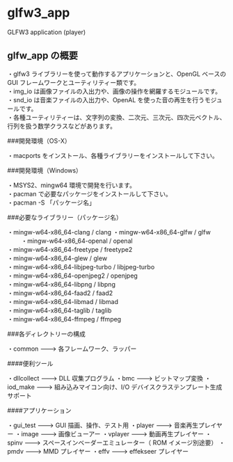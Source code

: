 glfw3_app
=========

GLFW3 application (player)

## glfw_app の概要

・glfw3 ライブラリーを使って動作するアプリケーションと、OpenGL ベースの GUI フレームワークとユーティリティー類です。  
・img_io は画像ファイルの入出力や、画像の操作を網羅するモジュールです。  
・snd_io は音楽ファイルの入出力や、OpenAL を使った音の再生を行うモジュールです。  
・各種ユーティリティーは、文字列の変換、二次元、三次元、四次元ベクトル、行列を扱う数学クラスなどがあります。  

###開発環境（OS-X）

・macports をインストール、各種ライブラリーをインストールして下さい。  

###開発環境（Windows）

・MSYS2、mingw64 環境で開発を行います。  
・pacman で必要なパッケージをインストールして下さい。  
・pacman -S 「パッケージ名」

###必要なライブラリー（パッケージ名）

・mingw-w64-x86_64-clang / clang
・mingw-w64-x86_64-glfw / glfw  　　
・mingw-w64-x86_64-openal / openal  
・mingw-w64-x86_64-freetype / freetype2  
・mingw-w64-x86_64-glew / glew  
・mingw-w64-x86_64-libjpeg-turbo / libjpeg-turbo  
・mingw-w64-x86_64-openjpeg2 / openjpeg  
・mingw-w64-x86_64-libpng / libpng  
・mingw-w64-x86_64-faad2 / faad2  
・mingw-w64-x86_64-libmad / libmad  
・mingw-w64-x86_64-taglib / taglib  
・mingw-w64-x86_64-ffmpeg / ffmpeg  

###各ディレクトリーの構成

・common  --->  各フレームワーク、ラッパー

####便利ツール

・dllcollect  --->  DLL 収集プログラム
・bmc  --->  ビットマップ変換
・iod_make  --->  組み込みマイコン向け、I/O デバイスクラステンプレート生成サポート

####アプリケーション

・gui_test  --->  GUI 描画、操作、テスト用
・player  --->  音楽再生プレイヤー
・image  --->  画像ビューアー
・vplayer  --->  動画再生プレイヤー
・spinv  --->  スペースインベーダーエミュレーター（ ROM イメージ別途要）
・pmdv  --->  MMD プレイヤー
・effv  --->  effekseer プレイヤー

